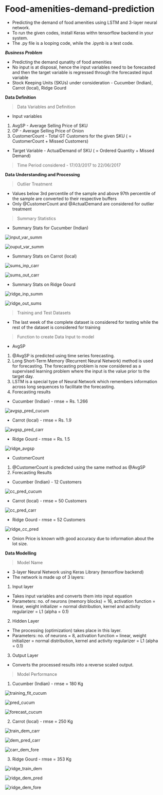 # Food-amenities-demand-prediction
* Predicting the demand of food amenities using LSTM and 3-layer neural network.
* To run the given codes, install Keras withn tensorflow backend in your system.
* The .py file is a looping code, while the .ipynb is a test code.

***Business Problem***
* Predicting the demand qunatity of food amenities
* No input is at disposal, hence the input variables need to be forecasted and then the target variable is regressed through the forecasted input variable
* Stock Keeping Units (SKUs) under consideration - Cucumber (Indian), Carrot (local), Ridge Gourd 

**Data Definition**
> Data Variables and Definition
* Input variables
1. AvgSP - Average Selling Price of SKU
2. OP - Average Selling Price of Onion
3. CustomerCount - Total GT Customers for the given SKU ( = CustomerCount + Missed Customers)
* Target Variable - ActualDemand of SKU ( = Ordered Quantity + Missed Demand)

> Time Period considered - 17/03/2017 to 22/06/2017

**Data Understanding and Processing**
> Outlier Treatment
* Values below 3rd percentile of the sample and above 97th percentile of the sample are converted to their respective buffers
* Only @CustomerCount and @ActualDemand are considered for outlier treatment

> Summary Statistics
* Summary Stats for Cucumber (Indian)

![input_var_summ](https://user-images.githubusercontent.com/26039458/27529278-758c9838-5a71-11e7-836e-73e87002a99e.png)

![ouput_var_summ](https://user-images.githubusercontent.com/26039458/27529276-758ba162-5a71-11e7-8017-f8dc513c4e71.png)

* Summary Stats on Carrot (local)

![sums_inp_carr](https://user-images.githubusercontent.com/26039458/27531850-bad1a762-5a7b-11e7-9508-f3e227b3acd1.png)

![sums_out_carr](https://user-images.githubusercontent.com/26039458/27531852-bad347a2-5a7b-11e7-85e6-10ff77aa753b.png)

* Summary Stats on Ridge Gourd

![ridge_inp_summ](https://user-images.githubusercontent.com/26039458/27532825-16325176-5a7f-11e7-8076-102564db7fe5.png)

![ridge_out_sums](https://user-images.githubusercontent.com/26039458/27532823-16322d68-5a7f-11e7-9251-077ce279d933.png)


> Training and Test Datasets
* The last week of the complete dataset is considered for testing while the rest of the dataset is considered for training

> Function to create Data Input to model
* AvgSP
1. @AvgSP is predicted using time series forecasting.
2. Long Short-Term Memory (Recurrent Neural Network) method is used for forecasting. The forecasting problem is now considered as a supervised learning problem where the input is the value prior to the target day.
3. LSTM is a special type of Neural Network which remembers information across long sequences to facilitate the forecasting.
4. Forecasting results
* Cucumber (Indian) - rmse = Rs. 1.266

![avgsp_pred_cucum](https://user-images.githubusercontent.com/26039458/27529407-081dae9e-5a72-11e7-8af3-3f42b35da27c.png)

* Carrot (local) - rmse = Rs. 1.9

![avgsp_pred_carr](https://user-images.githubusercontent.com/26039458/27531797-90d7c9f0-5a7b-11e7-822a-248668a02bc9.png)


* Ridge Gourd - rmse = Rs. 1.5

![ridge_avgsp](https://user-images.githubusercontent.com/26039458/27532820-15f5a92e-5a7f-11e7-8697-e998fb7f400e.png)


* CustomerCount
1. @CustomerCount is predicted using the same method as @AvgSP
2. Forecasting Results
* Cucumber (Indian) - 12 Customers

![cc_pred_cucum](https://user-images.githubusercontent.com/26039458/27529275-75892996-5a71-11e7-876c-4e7c0d03e27a.png)

* Carrot (local) - rmse = 50 Customers

![cc_pred_carr](https://user-images.githubusercontent.com/26039458/27531847-bacc62d4-5a7b-11e7-81e9-d5c5317ee25c.png)


* Ridge Gourd - rmse = 52 Customers

![ridge_cc_pred](https://user-images.githubusercontent.com/26039458/27532821-162f4a30-5a7f-11e7-8f18-d04b4ce38fe5.png)

* Onion Price is known with good accuracy due to information about the lot size.

**Data Modelling**
> Model Name
* 3-layer Neural Network using Keras Library (tensorflow backend)
* The network is made up of 3 layers:

1. Input layer
- Takes input variables and converts them into input equation
- Parameters: no. of neurons (memory blocks) = 16, activation function = linear, weight initializer = normal distribution, kernel and activity regularizer = L1 (alpha = 0.1)

2. Hidden Layer
- The processing (optimization) takes place in this layer.
- Parameters: no. of neurons = 8, activation function = linear, weight initializer = normal distribution, kernel and activity regularizer = L1 (alpha = 0.1)

3. Output Layer
- Converts the processed results into a reverse scaled output.

> Model Performance
1. Cucumber (Indian) - rmse = 180 Kg

![training_fit_cucum](https://user-images.githubusercontent.com/26039458/27529273-7587a76a-5a71-11e7-89ae-9181ff37914c.png)

![pred_cucum](https://user-images.githubusercontent.com/26039458/27529274-75890ace-5a71-11e7-822e-0bd70ec36ca1.png)

![forecast_cucum](https://user-images.githubusercontent.com/26039458/27529277-758c7aec-5a71-11e7-85e6-89155fb6e46f.png)



2. Carrot (local) - rmse = 250 Kg

![train_dem_carr](https://user-images.githubusercontent.com/26039458/27531849-bad1b22a-5a7b-11e7-9d43-2318f459241a.png)

![dem_pred_carr](https://user-images.githubusercontent.com/26039458/27531851-bad230ec-5a7b-11e7-84b4-1bbb30d613f9.png)

![carr_dem_fore](https://user-images.githubusercontent.com/26039458/27531848-bacf5958-5a7b-11e7-940c-438f79285683.png)


3. Ridge Gourd - rmse = 353 Kg

![ridge_train_dem](https://user-images.githubusercontent.com/26039458/27532824-16324e1a-5a7f-11e7-8cd9-d461c1570a84.png)

![ridge_dem_pred](https://user-images.githubusercontent.com/26039458/27532826-163a50e2-5a7f-11e7-90bf-68c92f7999a3.png)

![ridge_dem_fore](https://user-images.githubusercontent.com/26039458/27532822-1630d7a6-5a7f-11e7-8cc1-cf2d10a6a6f4.png)
